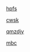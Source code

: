 [hpfs](https://download.mcloud.139.com/storageWeb/servlet/downloadServlet?code=S0ExMjExZkdsVUUwazA0NDMxN3JuTFVUc2Q4&un=F5B84DB42EFC2A60F9DF08141383F6F4EB282F8451C71639B01175B8A55D2159&dom=D961&rate=0&txType=0)

[cwsk](https://download.mcloud.139.com/storageWeb/servlet/downloadServlet?code=SzcxMjExZkdsVUUwazAyMzAxN3JuTFRGTDZS&un=B82822C34F8A875405E4C5F0E74F5EB61E29131B2FF868CFBAD6F458B81050AB&dom=D960&rate=0&txType=0)

[qmzdjy](https://download.caiyun.feixin.10086.cn/storageWeb/servlet/downloadServlet?code=NmkxMjExZkdsVUUwazAwNTIxN3JuTFVtck8x&un=0E0C578FD09E8DB1523F70B1E5ACB055402A1ED62943D355D13A55EBCCEA2960&dom=D983&rate=0&txType=0)

[mbc](https://download.mcloud.139.com/storageWeb/servlet/downloadServlet?code=SzgxMjExZkdsVUUwazAyMDAxN3JuTFZoSDVj&un=C0738120D5D31B78E675AF500D471D41B6FA1901112C66BC012C1FDB1F941D61&dom=D960&rate=0&txType=0)

